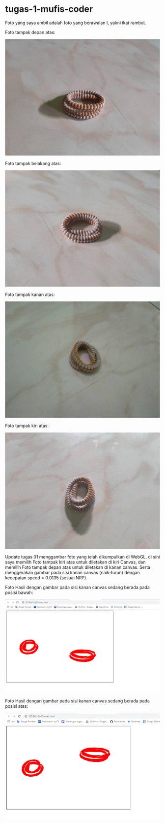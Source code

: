 # tugas-1-mufis-coder

Foto yang saya ambil adalah foto yang berawalan I, yakni ikat rambut.

Foto tampak depan atas:

![enter image description here](https://github.com/cg2021d/tugas-1-mufis-coder/blob/main/Aset/depan-atas.jpg)

Foto tampak belakang atas:

![enter image description here](https://github.com/cg2021d/tugas-1-mufis-coder/blob/main/Aset/belakang-atas.jpg)

Foto tampak kanan atas:

![enter image description here](https://github.com/cg2021d/tugas-1-mufis-coder/blob/main/Aset/kanan-atas.jpg)

Foto tampak kiri atas:

![enter image description here](https://github.com/cg2021d/tugas-1-mufis-coder/blob/main/Aset/kiri-atas.jpg)

Update tugas 01 menggambar foto yang telah dikumpulkan di WebGL, di sini saya memilih Foto tampak kiri atas untuk diletakan di kiri Canvas, dan memilih Foto tampak depan atas untuk diletakan di kanan canvas. Serta menggerakan gambar pada sisi kanan canvas (naik-turun) dengan kecepatan speed = 0.0135 (sesuai NRP).

Foto Hasil dengan gambar pada sisi kanan canvas sedang berada pada posisi bawah:

![enter image description here](https://github.com/cg2021d/tugas-1-mufis-coder/blob/main/Aset/img%2001.png)

Foto Hasil dengan gambar pada sisi kanan canvas sedang berada pada posisi atas:

![enter image description here](https://github.com/cg2021d/tugas-1-mufis-coder/blob/main/Aset/img%2002.png)
